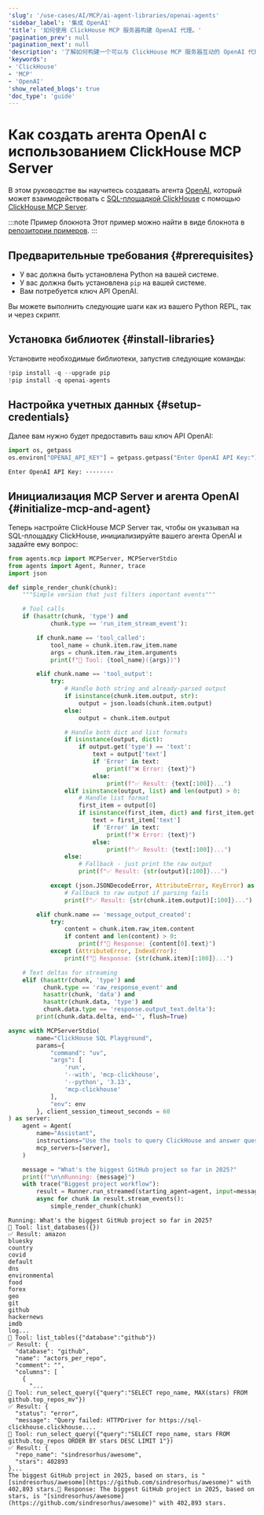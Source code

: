 ```yaml
---
'slug': '/use-cases/AI/MCP/ai-agent-libraries/openai-agents'
'sidebar_label': '集成 OpenAI'
'title': '如何使用 ClickHouse MCP 服务器构建 OpenAI 代理。'
'pagination_prev': null
'pagination_next': null
'description': '了解如何构建一个可以与 ClickHouse MCP 服务器互动的 OpenAI 代理。'
'keywords':
- 'ClickHouse'
- 'MCP'
- 'OpenAI'
'show_related_blogs': true
'doc_type': 'guide'
---
```



# Как создать агента OpenAI с использованием ClickHouse MCP Server

В этом руководстве вы научитесь создавать агента [OpenAI](https://github.com/openai/openai-agents-python), который
может взаимодействовать с [SQL-площадкой ClickHouse](https://sql.clickhouse.com/) с помощью [ClickHouse MCP Server](https://github.com/ClickHouse/mcp-clickhouse).

:::note Пример блокнота
Этот пример можно найти в виде блокнота в [репозитории примеров](https://github.com/ClickHouse/examples/blob/main/ai/mcp/openai-agents/openai-agents.ipynb).
:::

## Предварительные требования {#prerequisites}
- У вас должна быть установлена Python на вашей системе.
- У вас должна быть установлена `pip` на вашей системе.
- Вам потребуется ключ API OpenAI.

Вы можете выполнить следующие шаги как из вашего Python REPL, так и через скрипт.

<VerticalStepper headerLevel="h2">

## Установка библиотек {#install-libraries}

Установите необходимые библиотеки, запустив следующие команды:

```python
!pip install -q --upgrade pip
!pip install -q openai-agents
```

## Настройка учетных данных {#setup-credentials}

Далее вам нужно будет предоставить ваш ключ API OpenAI:

```python
import os, getpass
os.environ["OPENAI_API_KEY"] = getpass.getpass("Enter OpenAI API Key:")
```

```response title="Response"
Enter OpenAI API Key: ········
```

## Инициализация MCP Server и агента OpenAI {#initialize-mcp-and-agent}

Теперь настройте ClickHouse MCP Server так, чтобы он указывал на SQL-площадку ClickHouse,
инициализируйте вашего агента OpenAI и задайте ему вопрос:

```python
from agents.mcp import MCPServer, MCPServerStdio
from agents import Agent, Runner, trace
import json

def simple_render_chunk(chunk):
    """Simple version that just filters important events"""

    # Tool calls
    if (hasattr(chunk, 'type') and
            chunk.type == 'run_item_stream_event'):

        if chunk.name == 'tool_called':
            tool_name = chunk.item.raw_item.name
            args = chunk.item.raw_item.arguments
            print(f"🔧 Tool: {tool_name}({args})")

        elif chunk.name == 'tool_output':
            try:
                # Handle both string and already-parsed output
                if isinstance(chunk.item.output, str):
                    output = json.loads(chunk.item.output)
                else:
                    output = chunk.item.output

                # Handle both dict and list formats
                if isinstance(output, dict):
                    if output.get('type') == 'text':
                        text = output['text']
                        if 'Error' in text:
                            print(f"❌ Error: {text}")
                        else:
                            print(f"✅ Result: {text[:100]}...")
                elif isinstance(output, list) and len(output) > 0:
                    # Handle list format
                    first_item = output[0]
                    if isinstance(first_item, dict) and first_item.get('type') == 'text':
                        text = first_item['text']
                        if 'Error' in text:
                            print(f"❌ Error: {text}")
                        else:
                            print(f"✅ Result: {text[:100]}...")
                else:
                    # Fallback - just print the raw output
                    print(f"✅ Result: {str(output)[:100]}...")

            except (json.JSONDecodeError, AttributeError, KeyError) as e:
                # Fallback to raw output if parsing fails
                print(f"✅ Result: {str(chunk.item.output)[:100]}...")

        elif chunk.name == 'message_output_created':
            try:
                content = chunk.item.raw_item.content
                if content and len(content) > 0:
                    print(f"💬 Response: {content[0].text}")
            except (AttributeError, IndexError):
                print(f"💬 Response: {str(chunk.item)[:100]}...")

    # Text deltas for streaming
    elif (hasattr(chunk, 'type') and
          chunk.type == 'raw_response_event' and
          hasattr(chunk, 'data') and
          hasattr(chunk.data, 'type') and
          chunk.data.type == 'response.output_text.delta'):
        print(chunk.data.delta, end='', flush=True)

async with MCPServerStdio(
        name="ClickHouse SQL Playground",
        params={
            "command": "uv",
            "args": [
                'run',
                '--with', 'mcp-clickhouse',
                '--python', '3.13',
                'mcp-clickhouse'
            ],
            "env": env
        }, client_session_timeout_seconds = 60
) as server:
    agent = Agent(
        name="Assistant",
        instructions="Use the tools to query ClickHouse and answer questions based on those files.",
        mcp_servers=[server],
    )

    message = "What's the biggest GitHub project so far in 2025?"
    print(f"\n\nRunning: {message}")
    with trace("Biggest project workflow"):
        result = Runner.run_streamed(starting_agent=agent, input=message, max_turns=20)
        async for chunk in result.stream_events():
            simple_render_chunk(chunk)
```

```response title="Response"
Running: What's the biggest GitHub project so far in 2025?
🔧 Tool: list_databases({})
✅ Result: amazon
bluesky
country
covid
default
dns
environmental
food
forex
geo
git
github
hackernews
imdb
log...
🔧 Tool: list_tables({"database":"github"})
✅ Result: {
  "database": "github",
  "name": "actors_per_repo",
  "comment": "",
  "columns": [
    {
      "...
🔧 Tool: run_select_query({"query":"SELECT repo_name, MAX(stars) FROM github.top_repos_mv"})
✅ Result: {
  "status": "error",
  "message": "Query failed: HTTPDriver for https://sql-clickhouse.clickhouse....
🔧 Tool: run_select_query({"query":"SELECT repo_name, stars FROM github.top_repos ORDER BY stars DESC LIMIT 1"})
✅ Result: {
  "repo_name": "sindresorhus/awesome",
  "stars": 402893
}...
The biggest GitHub project in 2025, based on stars, is "[sindresorhus/awesome](https://github.com/sindresorhus/awesome)" with 402,893 stars.💬 Response: The biggest GitHub project in 2025, based on stars, is "[sindresorhus/awesome](https://github.com/sindresorhus/awesome)" with 402,893 stars.
```

</VerticalStepper>
